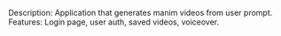 Description:
Application that generates manim videos from user prompt.
Features:
Login page, user auth, saved videos, voiceover.
